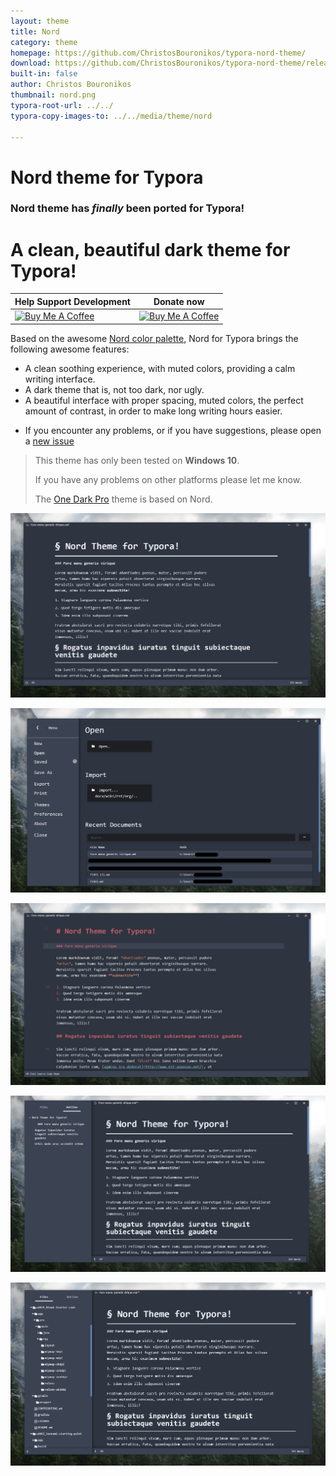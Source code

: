 ```yaml
---
layout: theme
title: Nord
category: theme
homepage: https://github.com/ChristosBouronikos/typora-nord-theme/
download: https://github.com/ChristosBouronikos/typora-nord-theme/releases/download/1.1/TyporaNord-by-ChristosBouronikos.zip
built-in: false
author: Christos Bouronikos
thumbnail: nord.png
typora-root-url: ../../
typora-copy-images-to: ../../media/theme/nord

---
```


# **Nord** theme for Typora

### **Nord** theme has *finally* been ported for Typora!

# A clean, beautiful dark theme for Typora!


| Help Support Development                                     | Donate now |
| ------------------------------------------------------------ | ------------------------------------------------------------ |
| <a href="https://www.buymeacoffee.com/chrisbouronikos" target="_blank"><img src="https://cdn.buymeacoffee.com/buttons/default-red.png" alt="Buy Me A Coffee" width="360" height="80"></a> | <a href="https://paypal.me/christosbouronikos" target="_blank"><img src="https://i.imgur.com/Fc70eDk.png" alt="Buy Me A Coffee" width="300" height="100"></a> |


Based on the awesome [Nord color palette](https://www.nordtheme.com/), Nord for Typora brings the following awesome features:

- A clean soothing experience, with muted colors, providing a calm writing interface.
- A dark theme that is, not too dark, nor ugly. 
- A beautiful interface with proper spacing, muted colors, the perfect amount of contrast, in order to make long writing hours easier.
* If you encounter any problems, or if you have suggestions, please open a [new issue](https://github.com/ChristosBouronikos/typora-nord-theme/issues/new)  


> This theme has only been tested on **Windows 10**. 
>
> If you have any problems on other platforms please let me know.
>
> The [One Dark Pro](https://github.com/ahanniga/typora-one-dark-pro) theme is based on Nord.

![](/media/theme/nord/nord1.png)

![](/media/theme/nord/nord2.png)

![](/media/theme/nord/nord3.png)

![](/media/theme/nord/nord4.png)

![](/media/theme/nord/nord5.png)
